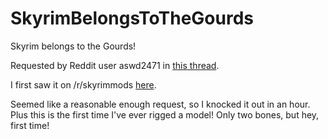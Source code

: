 # SkyrimBelongsToTheGourds
Skyrim belongs to the Gourds!

Requested by Reddit user aswd2471 in [this thread](https://www.reddit.com/r/skyrim/comments/48mi6a/is_there_a_mod_that_adds_gourds_as_a_playable_race/).

I first saw it on /r/skyrimmods [here](https://www.reddit.com/r/skyrimmods/comments/48o738/so_rskyrim_wants_to_play_as_a_gourd_can_someone/).

Seemed like a reasonable enough request, so I knocked it out in an hour. Plus this is the first time I've ever rigged a model! Only two bones, but hey, first time!
